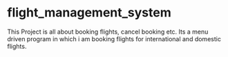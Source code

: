 # flight_management_system
This Project is all about booking flights, cancel booking etc. Its a menu driven program in which i am booking flights for international and domestic flights.
